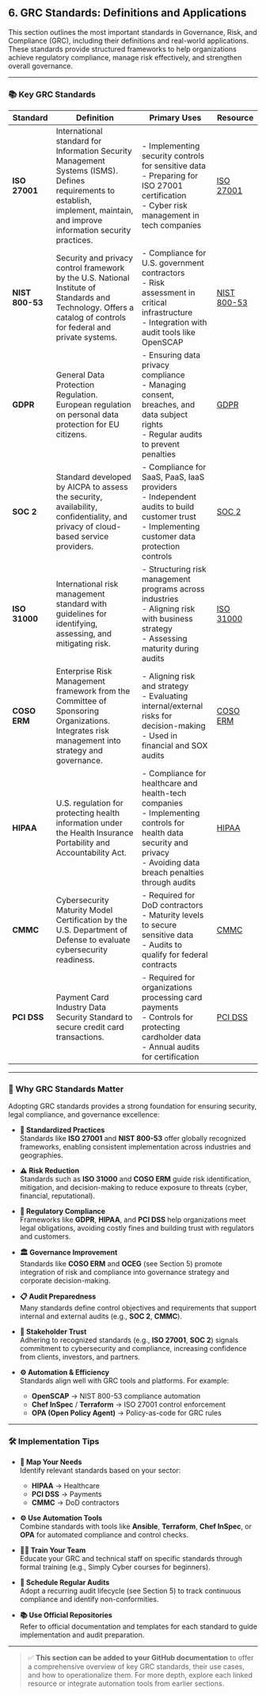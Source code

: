 ## 6. GRC Standards: Definitions and Applications

This section outlines the most important standards in Governance, Risk, and Compliance (GRC), including their definitions and real-world applications. These standards provide structured frameworks to help organizations achieve regulatory compliance, manage risk effectively, and strengthen overall governance.

---

### 📚 Key GRC Standards

| Standard | Definition | Primary Uses | Resource |
|---------|------------|--------------|----------|
| **ISO 27001** | International standard for Information Security Management Systems (ISMS). Defines requirements to establish, implement, maintain, and improve information security practices. | - Implementing security controls for sensitive data<br>- Preparing for ISO 27001 certification<br>- Cyber risk management in tech companies | [ISO 27001](https://www.iso.org/isoiec-27001-information-security.html) |
| **NIST 800-53** | Security and privacy control framework by the U.S. National Institute of Standards and Technology. Offers a catalog of controls for federal and private systems. | - Compliance for U.S. government contractors<br>- Risk assessment in critical infrastructure<br>- Integration with audit tools like OpenSCAP | [NIST 800-53](https://csrc.nist.gov/publications/detail/sp/800-53/rev-5/final) |
| **GDPR** | General Data Protection Regulation. European regulation on personal data protection for EU citizens. | - Ensuring data privacy compliance<br>- Managing consent, breaches, and data subject rights<br>- Regular audits to prevent penalties | [GDPR](https://gdpr.eu/) |
| **SOC 2** | Standard developed by AICPA to assess the security, availability, confidentiality, and privacy of cloud-based service providers. | - Compliance for SaaS, PaaS, IaaS providers<br>- Independent audits to build customer trust<br>- Implementing customer data protection controls | [SOC 2](https://www.aicpa.org/topic/audit-assurance/soc) |
| **ISO 31000** | International risk management standard with guidelines for identifying, assessing, and mitigating risk. | - Structuring risk management programs across industries<br>- Aligning risk with business strategy<br>- Assessing maturity during audits | [ISO 31000](https://www.iso.org/iso-31000-risk-management.html) |
| **COSO ERM** | Enterprise Risk Management framework from the Committee of Sponsoring Organizations. Integrates risk management into strategy and governance. | - Aligning risk and strategy<br>- Evaluating internal/external risks for decision-making<br>- Used in financial and SOX audits | [COSO ERM](https://www.coso.org/Pages/default.aspx) |
| **HIPAA** | U.S. regulation for protecting health information under the Health Insurance Portability and Accountability Act. | - Compliance for healthcare and health-tech companies<br>- Implementing controls for health data security and privacy<br>- Avoiding data breach penalties through audits | [HIPAA](https://www.hhs.gov/hipaa/index.html) |
| **CMMC** | Cybersecurity Maturity Model Certification by the U.S. Department of Defense to evaluate cybersecurity readiness. | - Required for DoD contractors<br>- Maturity levels to secure sensitive data<br>- Audits to qualify for federal contracts | [CMMC](https://dodcio.defense.gov/CMMC/) |
| **PCI DSS** | Payment Card Industry Data Security Standard to secure credit card transactions. | - Required for organizations processing card payments<br>- Controls for protecting cardholder data<br>- Annual audits for certification | [PCI DSS](https://www.pcisecuritystandards.org/) |

---

### 🎯 Why GRC Standards Matter

Adopting GRC standards provides a strong foundation for ensuring security, legal compliance, and governance excellence:

- **🧩 Standardized Practices**  
  Standards like **ISO 27001** and **NIST 800-53** offer globally recognized frameworks, enabling consistent implementation across industries and geographies.

- **⚠️ Risk Reduction**  
  Standards such as **ISO 31000** and **COSO ERM** guide risk identification, mitigation, and decision-making to reduce exposure to threats (cyber, financial, reputational).

- **📜 Regulatory Compliance**  
  Frameworks like **GDPR**, **HIPAA**, and **PCI DSS** help organizations meet legal obligations, avoiding costly fines and building trust with regulators and customers.

- **🏛️ Governance Improvement**  
  Standards like **COSO ERM** and **OCEG** (see Section 5) promote integration of risk and compliance into governance strategy and corporate decision-making.

- **📋 Audit Preparedness**  
  Many standards define control objectives and requirements that support internal and external audits (e.g., **SOC 2**, **CMMC**).

- **🤝 Stakeholder Trust**  
  Adhering to recognized standards (e.g., **ISO 27001**, **SOC 2**) signals commitment to cybersecurity and compliance, increasing confidence from clients, investors, and partners.

- **⚙️ Automation & Efficiency**  
  Standards align well with GRC tools and platforms. For example:
  - **OpenSCAP** → NIST 800-53 compliance automation  
  - **Chef InSpec** / **Terraform** → ISO 27001 control enforcement  
  - **OPA (Open Policy Agent)** → Policy-as-code for GRC rules

---

### 🛠️ Implementation Tips

- **📌 Map Your Needs**  
  Identify relevant standards based on your sector:  
  - **HIPAA** → Healthcare  
  - **PCI DSS** → Payments  
  - **CMMC** → DoD contractors

- **⚙️ Use Automation Tools**  
  Combine standards with tools like **Ansible**, **Terraform**, **Chef InSpec**, or **OPA** for automated compliance and control checks.

- **👨‍🏫 Train Your Team**  
  Educate your GRC and technical staff on specific standards through formal training (e.g., Simply Cyber courses for beginners).

- **🔁 Schedule Regular Audits**  
  Adopt a recurring audit lifecycle (see Section 5) to track continuous compliance and identify non-conformities.

- **📚 Use Official Repositories**  
  Refer to official documentation and templates for each standard to guide implementation and audit preparation.

---

> ✅ **This section can be added to your GitHub documentation** to offer a comprehensive overview of key GRC standards, their use cases, and how to operationalize them. For more depth, explore each linked resource or integrate automation tools from earlier sections.
